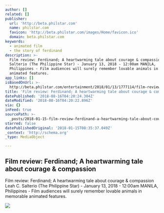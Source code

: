 ```yaml
---
author: []
related: []
publisher:
  url: 'http://beta.philstar.com'
  name: philstar.com
  favicon: 'http://beta.philstar.com/images/Home/favicon.ico'
  domain: beta.philstar.com
keywords:
  - animated film
  - the story of ferdinand
description: >-
  Film review: Ferdinand; A heartwarming tale about courage & compassion Leah C.
  Salterio (The Philippine Star) - January 13, 2018 - 12:00am MANILA,
  Philippines - Film audiences will surely remember lovable animals in memorable
  animated features.
app_links: []
isBasedOnUrl: >-
  http://beta.philstar.com/entertainment/2018/01/13/1777114/film-review-ferdinand-heartwarming-tale-about-courage-compassion
title: 'Film review: Ferdinand; A heartwarming tale about courage & compassion'
datePublished: '2018-08-16T04:20:24.304Z'
dateModified: '2018-08-16T04:20:22.896Z'
via: {}
inFeed: true
sourcePath: >-
  _posts/2018-01-15-film-review-ferdinand-a-heartwarming-tale-about-courage-and.md
starred: false
datePublishedOriginal: '2018-01-15T08:35:37.049Z'
_context: 'http://schema.org'
_type: MediaObject

---
```

<article style=""><h1>Film review: Ferdinand; A heartwarming tale about courage &amp; compassion</h1><p>Film review: Ferdinand; A heartwarming tale about courage &amp; compassion Leah C. Salterio (The Philippine Star) - January 13, 2018 - 12:00am MANILA, Philippines - Film audiences will surely remember lovable animals in memorable animated features.</p><img src="http://media.philstar.com/images/articles/ent4_2018-01-12_10-05-45.jpg" /></article>